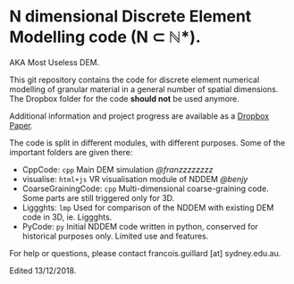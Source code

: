 # N dimensional Discrete Element Modelling code (N ⊂ ℕ*).
AKA Most Useless DEM.

This git repository contains the code for discrete element numerical modelling of granular material in a general number of spatial dimensions. The Dropbox folder for the code **should not** be used anymore.  

Additional information and project progress are available as a [Dropbox Paper](https://paper.dropbox.com/doc/N-Dimensional-DEM--ATnZ6ZOpm18JqKQGFYDe3eS0Ag-cM3nXtl2Yy4gNNfqlNYeS).

The code is split in different modules, with different purposes. Some of the important folders are given there:
- CppCode: `cpp` Main DEM simulation *@franzzzzzzzz*
- visualise: `html+js` VR visualisation module of NDDEM *@benjy*
- CoarseGrainingCode: `cpp` Multi-dimensional coarse-graining code. Some parts are still triggered only for 3D.
- Liggghts: `lmp` Used for comparison of the NDDEM with existing DEM code in 3D, ie. Liggghts.
- PyCode: `py` Initial NDDEM code written in python, conserved for historical purposes only. Limited use and features.


For help or questions, please contact francois.guillard [at] sydney.edu.au.

Edited 13/12/2018.
